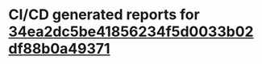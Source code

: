 # CI/CD generated reports for [34ea2dc5be41856234f5d0033b02df88b0a49371](https://github.com/hydephp/develop/commit/34ea2dc5be41856234f5d0033b02df88b0a49371)
